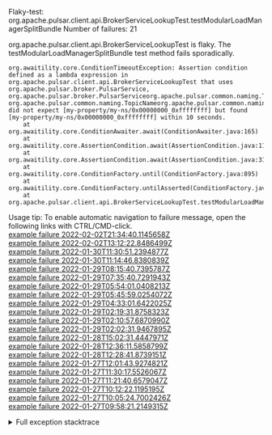         
Flaky-test: org.apache.pulsar.client.api.BrokerServiceLookupTest.testModularLoadManagerSplitBundle
Number of failures: 21

org.apache.pulsar.client.api.BrokerServiceLookupTest is flaky. The testModularLoadManagerSplitBundle test method fails sporadically.

```
org.awaitility.core.ConditionTimeoutException: Assertion condition defined as a lambda expression in org.apache.pulsar.client.api.BrokerServiceLookupTest that uses org.apache.pulsar.broker.PulsarService, org.apache.pulsar.broker.PulsarServiceorg.apache.pulsar.common.naming.TopicName, org.apache.pulsar.common.naming.TopicNameorg.apache.pulsar.common.naming.NamespaceBundle did not expect [my-property/my-ns/0x00000000_0xffffffff] but found [my-property/my-ns/0x00000000_0xffffffff] within 10 seconds.
	at org.awaitility.core.ConditionAwaiter.await(ConditionAwaiter.java:165)
	at org.awaitility.core.AssertionCondition.await(AssertionCondition.java:119)
	at org.awaitility.core.AssertionCondition.await(AssertionCondition.java:31)
	at org.awaitility.core.ConditionFactory.until(ConditionFactory.java:895)
	at org.awaitility.core.ConditionFactory.untilAsserted(ConditionFactory.java:679)
	at org.apache.pulsar.client.api.BrokerServiceLookupTest.testModularLoadManagerSplitBundle(BrokerServiceLookupTest.java:741)
```

Usage tip: To enable automatic navigation to failure message, open the following links with CTRL/CMD-click.  
[example failure 2022-02-02T21:34:40.1145658Z](https://github.com/apache/pulsar/runs/5043311550?check_suite_focus=true?check_suite_focus=true#step:9:696)  
[example failure 2022-02-02T13:12:22.8486499Z](https://github.com/apache/pulsar/runs/5036754876?check_suite_focus=true?check_suite_focus=true#step:9:696)  
[example failure 2022-01-30T11:30:51.2394877Z](https://github.com/apache/pulsar/runs/4996340804?check_suite_focus=true?check_suite_focus=true#step:9:2577)  
[example failure 2022-01-30T11:14:46.8380839Z](https://github.com/apache/pulsar/runs/4996340804?check_suite_focus=true?check_suite_focus=true#step:9:696)  
[example failure 2022-01-29T08:15:40.7395787Z](https://github.com/apache/pulsar/runs/4990091307?check_suite_focus=true?check_suite_focus=true#step:9:696)  
[example failure 2022-01-29T07:35:40.7291943Z](https://github.com/apache/pulsar/runs/4989955736?check_suite_focus=true?check_suite_focus=true#step:9:696)  
[example failure 2022-01-29T05:54:01.0408213Z](https://github.com/apache/pulsar/runs/4989526422?check_suite_focus=true?check_suite_focus=true#step:9:1603)  
[example failure 2022-01-29T05:45:59.0254072Z](https://github.com/apache/pulsar/runs/4989526422?check_suite_focus=true?check_suite_focus=true#step:9:696)  
[example failure 2022-01-29T04:33:01.6422025Z](https://github.com/apache/pulsar/runs/4989247387?check_suite_focus=true?check_suite_focus=true#step:9:696)  
[example failure 2022-01-29T02:19:31.8758323Z](https://github.com/apache/pulsar/runs/4988541875?check_suite_focus=true?check_suite_focus=true#step:9:2480)  
[example failure 2022-01-29T02:10:57.6870990Z](https://github.com/apache/pulsar/runs/4988541875?check_suite_focus=true?check_suite_focus=true#step:9:1603)  
[example failure 2022-01-29T02:02:31.9467895Z](https://github.com/apache/pulsar/runs/4988541875?check_suite_focus=true?check_suite_focus=true#step:9:696)  
[example failure 2022-01-28T15:02:31.4447971Z](https://github.com/apache/pulsar/runs/4982125668?check_suite_focus=true?check_suite_focus=true#step:9:694)  
[example failure 2022-01-28T12:36:11.5858799Z](https://github.com/apache/pulsar/runs/4980324943?check_suite_focus=true?check_suite_focus=true#step:9:1675)  
[example failure 2022-01-28T12:28:41.8739151Z](https://github.com/apache/pulsar/runs/4980324943?check_suite_focus=true?check_suite_focus=true#step:9:694)  
[example failure 2022-01-27T12:01:43.9274821Z](https://github.com/apache/pulsar/runs/4965379069?check_suite_focus=true?check_suite_focus=true#step:9:690)  
[example failure 2022-01-27T11:30:17.5526067Z](https://github.com/apache/pulsar/runs/4964582918?check_suite_focus=true?check_suite_focus=true#step:9:1591)  
[example failure 2022-01-27T11:21:40.6579047Z](https://github.com/apache/pulsar/runs/4964582918?check_suite_focus=true?check_suite_focus=true#step:9:690)  
[example failure 2022-01-27T10:12:22.1195195Z](https://github.com/apache/pulsar/runs/4964191908?check_suite_focus=true?check_suite_focus=true#step:9:2462)  
[example failure 2022-01-27T10:05:24.7002426Z](https://github.com/apache/pulsar/runs/4964191908?check_suite_focus=true?check_suite_focus=true#step:9:1591)  
[example failure 2022-01-27T09:58:21.2149315Z](https://github.com/apache/pulsar/runs/4964191908?check_suite_focus=true?check_suite_focus=true#step:9:690)  


<details>
<summary>Full exception stacktrace</summary>
<code><pre>
org.awaitility.core.ConditionTimeoutException: Assertion condition defined as a lambda expression in org.apache.pulsar.client.api.BrokerServiceLookupTest that uses org.apache.pulsar.broker.PulsarService, org.apache.pulsar.broker.PulsarServiceorg.apache.pulsar.common.naming.TopicName, org.apache.pulsar.common.naming.TopicNameorg.apache.pulsar.common.naming.NamespaceBundle did not expect [my-property/my-ns/0x00000000_0xffffffff] but found [my-property/my-ns/0x00000000_0xffffffff] within 10 seconds.
	at org.awaitility.core.ConditionAwaiter.await(ConditionAwaiter.java:165)
	at org.awaitility.core.AssertionCondition.await(AssertionCondition.java:119)
	at org.awaitility.core.AssertionCondition.await(AssertionCondition.java:31)
	at org.awaitility.core.ConditionFactory.until(ConditionFactory.java:895)
	at org.awaitility.core.ConditionFactory.untilAsserted(ConditionFactory.java:679)
	at org.apache.pulsar.client.api.BrokerServiceLookupTest.testModularLoadManagerSplitBundle(BrokerServiceLookupTest.java:741)
	at java.base/jdk.internal.reflect.NativeMethodAccessorImpl.invoke0(Native Method)
	at java.base/jdk.internal.reflect.NativeMethodAccessorImpl.invoke(NativeMethodAccessorImpl.java:62)
	at java.base/jdk.internal.reflect.DelegatingMethodAccessorImpl.invoke(DelegatingMethodAccessorImpl.java:43)
	at java.base/java.lang.reflect.Method.invoke(Method.java:566)
	at org.testng.internal.MethodInvocationHelper.invokeMethod(MethodInvocationHelper.java:132)
	at org.testng.internal.InvokeMethodRunnable.runOne(InvokeMethodRunnable.java:45)
	at org.testng.internal.InvokeMethodRunnable.call(InvokeMethodRunnable.java:73)
	at org.testng.internal.InvokeMethodRunnable.call(InvokeMethodRunnable.java:11)
	at java.base/java.util.concurrent.FutureTask.run(FutureTask.java:264)
	at java.base/java.util.concurrent.ThreadPoolExecutor.runWorker(ThreadPoolExecutor.java:1128)
	at java.base/java.util.concurrent.ThreadPoolExecutor$Worker.run(ThreadPoolExecutor.java:628)
	at java.base/java.lang.Thread.run(Thread.java:829)
Caused by: java.lang.AssertionError: did not expect [my-property/my-ns/0x00000000_0xffffffff] but found [my-property/my-ns/0x00000000_0xffffffff]
	at org.testng.Assert.fail(Assert.java:99)
	at org.testng.Assert.failEquals(Assert.java:1041)
	at org.testng.Assert.assertNotEqualsImpl(Assert.java:147)
	at org.testng.Assert.assertNotEquals(Assert.java:1531)
	at org.testng.Assert.assertNotEquals(Assert.java:1535)
	at org.apache.pulsar.client.api.BrokerServiceLookupTest.lambda$testModularLoadManagerSplitBundle$5(BrokerServiceLookupTest.java:742)
	at org.awaitility.core.AssertionCondition.lambda$new$0(AssertionCondition.java:53)
	at org.awaitility.core.ConditionAwaiter$ConditionPoller.call(ConditionAwaiter.java:222)
	at org.awaitility.core.ConditionAwaiter$ConditionPoller.call(ConditionAwaiter.java:209)
	... 4 more

</pre></code>
</details>

